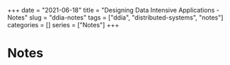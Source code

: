 +++
date = "2021-06-18"
title = "Designing Data Intensive Applications - Notes"
slug = "ddia-notes"
tags = ["ddia", "distributed-systems", "notes"]
categories = []
series = ["Notes"]
+++

# Notes
